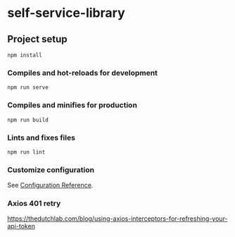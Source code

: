 # self-service-library

## Project setup
```
npm install
```

### Compiles and hot-reloads for development
```
npm run serve
```

### Compiles and minifies for production
```
npm run build
```

### Lints and fixes files
```
npm run lint
```

### Customize configuration
See [Configuration Reference](https://cli.vuejs.org/config/).

### Axios 401 retry
https://thedutchlab.com/blog/using-axios-interceptors-for-refreshing-your-api-token

